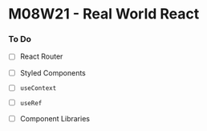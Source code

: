 # M08W21 - Real World React

### To Do
- [ ] React Router
- [ ] Styled Components
- [ ] `useContext`
- [ ] `useRef`
- [ ] Component Libraries


















